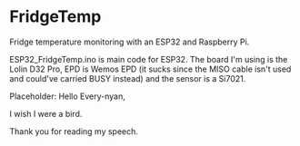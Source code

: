 # FridgeTemp
Fridge temperature monitoring with an ESP32 and Raspberry Pi.

ESP32_FridgeTemp.ino is main code for ESP32. The board I'm using is the Lolin D32 Pro, EPD is Wemos EPD (it sucks since the MISO cable isn't used and could've carried BUSY instead) and the sensor is a Si7021.

Placeholder:
Hello Every-nyan,

I wish I were a bird.

Thank you for reading my speech.
